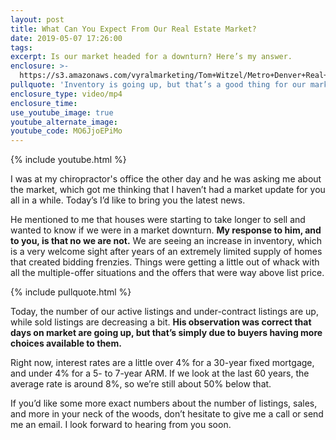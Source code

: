 ```yaml
---
layout: post
title: What Can You Expect From Our Real Estate Market?
date: 2019-05-07 17:26:00
tags:
excerpt: Is our market headed for a downturn? Here’s my answer.
enclosure: >-
  https://s3.amazonaws.com/vyralmarketing/Tom+Witzel/Metro+Denver+Real+Estate-+What+Can+You+Expect+From+Our+Real+Estate+Market_.mp4
pullquote: 'Inventory is going up, but that’s a good thing for our market.'
enclosure_type: video/mp4
enclosure_time:
use_youtube_image: true
youtube_alternate_image:
youtube_code: MO6JjoEPiMo
---
```


{% include youtube.html %}

I was at my chiropractor's office the other day and he was asking me about the market, which got me thinking that I haven’t had a market update for you all in a while. Today’s I’d like to bring you the latest news.

He mentioned to me that houses were starting to take longer to sell and wanted to know if we were in a market downturn. **My response to him, and to you, is that no we are not.** We are seeing an increase in inventory, which is a very welcome sight after years of an extremely limited supply of homes that created bidding frenzies. Things were getting a little out of whack with all the multiple-offer situations and the offers that were way above list price.

{% include pullquote.html %}

Today, the number of our active listings and under-contract listings are up, while sold listings are decreasing a bit. **His observation was correct that days on market are going up, but that’s simply due to buyers having more choices available to them.&nbsp;**

Right now, interest rates are a little over 4% for a 30-year fixed mortgage, and under 4% for a 5- to 7-year ARM. If we look at the last 60 years, the average rate is around 8%, so we’re still about 50% below that.

If you’d like some more exact numbers about the number of listings, sales, and more in your neck of the woods, don’t hesitate to give me a call or send me an email. I look forward to hearing from you soon.<br>&nbsp;